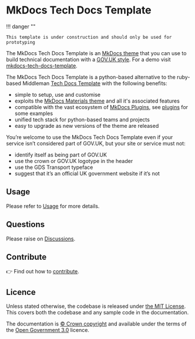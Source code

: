 # MkDocs Tech Docs Template

!!! danger ""

    This template is under construction and should only be used for prototyping

The MkDocs Tech Docs Template is an [MkDocs theme](https://www.mkdocs.org/) that you can use to build technical documentation with a [GOV.UK style](https://design-system.service.gov.uk/). For a demo visit [mkdocs-tech-docs-template](https://ministryofjustice.github.io/mkdocs-tech-docs-template/).

The MkDocs Tech Docs Template is a python-based alternative to the ruby-based Middleman [Tech Docs Template](https://github.com/alphagov/tech-docs-template) with the following benefits:

- simple to setup, use and customise
- exploits the [MkDocs Materials theme](https://squidfunk.github.io/mkdocs-material/) and all it's associated features
- compatible with the vast ecosystem of [MkDocs Plugins](https://github.com/mkdocs/mkdocs/wiki/MkDocs-Plugins), see [plugins](plugins/) for some examples
- unified tech stack for python-based teams and projects
- easy to upgrade as new versions of the theme are released

You’re welcome to use the MkDocs Tech Docs Template even if your service isn’t considered part of GOV.UK, but your site or service must not:

- identify itself as being part of GOV.UK
- use the crown or GOV.UK logotype in the header
- use the GDS Transport typeface
- suggest that it’s an official UK government website if it’s not

## Usage

Please refer to [Usage](./Usage.md) for more details.

## Questions

Please raise on [Discussions](https://github.com/ministryofjustice/mkdocs-tech-docs-template/discussions).

## Contribute

👉 Find out how to [contribute](CONTRIBUTE.md).

## Licence

Unless stated otherwise, the codebase is released under [the MIT License](LICENSE).
This covers both the codebase and any sample code in the documentation.

The documentation is [© Crown copyright](http://www.nationalarchives.gov.uk/information-management/re-using-public-sector-information/uk-government-licensing-framework/crown-copyright/) and available under the terms of the [Open Government 3.0](http://www.nationalarchives.gov.uk/doc/open-government-licence/version/3/) licence.
